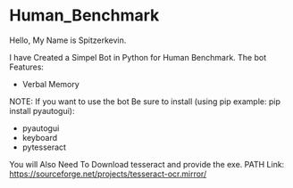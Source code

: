 # Human_Benchmark

Hello, My Name is Spitzerkevin.

I have Created a Simpel Bot in Python for Human Benchmark.
The bot Features:

- Verbal Memory


NOTE:
If you want to use the bot Be sure to install (using pip example: pip install pyautogui):

- pyautogui
- keyboard
- pytesseract

You will Also Need To Download tesseract and provide the exe. PATH
Link: https://sourceforge.net/projects/tesseract-ocr.mirror/

